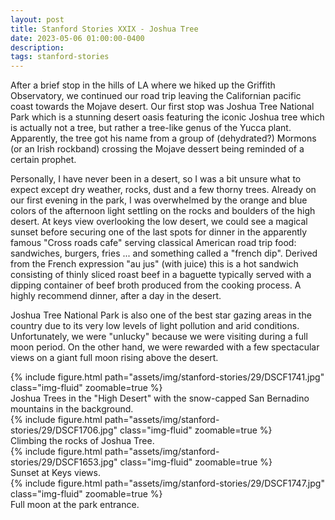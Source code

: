 ```yaml
---
layout: post
title: Stanford Stories XXIX - Joshua Tree
date: 2023-05-06 01:00:00-0400
description:
tags: stanford-stories
---
```


After a brief stop in the hills of LA where we hiked up the Griffith Observatory,
we continued our road trip leaving the Californian pacific coast towards the
Mojave desert. Our first stop was Joshua Tree National Park which is a stunning desert oasis
featuring the iconic Joshua tree which is actually not a tree, but rather
a tree-like genus of the Yucca plant.
Apparently, the tree got his name from a group of (dehydrated?) Mormons
(or an Irish rockband) crossing the Mojave dessert being reminded of a certain prophet.

Personally, I have never been in a desert, so I was a bit unsure what to expect
except dry weather, rocks, dust and a few thorny trees.
Already on our first evening in the park, I was overwhelmed by the orange and blue
colors of the afternoon light settling on the rocks and boulders of the high desert.
At keys view overlooking the low desert, we could see a magical sunset before
securing one of the last spots for dinner in the apparently famous "Cross roads cafe"
serving classical American road trip food: sandwiches, burgers, fries ... and something
called a "french dip".
Derived from the French expression "au jus" (with juice) this is a hot sandwich
consisting of thinly sliced roast beef in a baguette typically served with a
dipping container of beef broth produced from the cooking process.
A highly recommend dinner, after a day in the desert.

Joshua Tree National Park is also one of the best star gazing areas in the country
due to its very low levels of light pollution and arid conditions.
Unfortunately, we were "unlucky" because we were visiting during a full moon period.
On the other hand, we were rewarded with a few spectacular views on a giant full moon
rising above the desert.

<div class="row mt-3">
    <div class="col-sm mt-3 mt-md-0">
        {% include figure.html path="assets/img/stanford-stories/29/DSCF1741.jpg" class="img-fluid" zoomable=true %}
    </div>
</div>
<div class="caption">
    Joshua Trees in the "High Desert" with the snow-capped San Bernadino mountains in the background.
</div>

<div class="row mt-3">
    <div class="col-sm mt-3 mt-md-0">
        {% include figure.html path="assets/img/stanford-stories/29/DSCF1706.jpg" class="img-fluid" zoomable=true %}
    </div>
</div>
<div class="caption">
    Climbing the rocks of Joshua Tree.
</div>

<div class="row mt-3">
    <div class="col-sm mt-3 mt-md-0">
        {% include figure.html path="assets/img/stanford-stories/29/DSCF1653.jpg" class="img-fluid" zoomable=true %}
    </div>
</div>
<div class="caption">
    Sunset at Keys views.
</div>

<div class="row mt-3">
    <div class="col-sm mt-3 mt-md-0">
        {% include figure.html path="assets/img/stanford-stories/29/DSCF1747.jpg" class="img-fluid" zoomable=true %}
    </div>
</div>
<div class="caption">
    Full moon at the park entrance.
</div>
